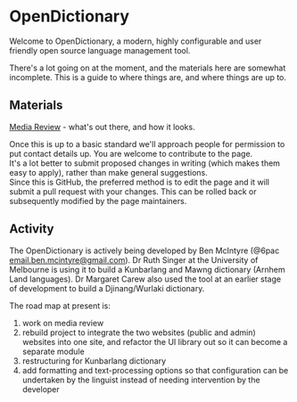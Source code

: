 # OpenDictionary

Welcome to OpenDictionary, a modern, highly configurable and user friendly open source language management tool.

There's a lot going on at the moment, and the materials here are somewhat incomplete. This is a guide to where things are, and where things are up to.

## Materials

[Media Review](MediaReview.md) - what's out there, and how it looks. 

Once this is up to a basic standard we'll approach people for permission to put contact details up. 
You are welcome to contribute to the page.  
It's a lot better to submit proposed changes in writing (which makes them easy to apply), rather than make general suggestions.  
Since this is GitHub, the preferred method is to edit the page and it will submit a pull request with your changes. This can be rolled back or subsequently modified by the page maintainers.

## Activity

The OpenDictionary is actively being developed by Ben McIntyre (@6pac email.ben.mcintyre@gmail.com). 
Dr Ruth Singer at the University of Melbourne is using it to build a Kunbarlang and Mawng dictionary (Arnhem Land languages).
Dr Margaret Carew also used the tool at an earlier stage of development to build a Djinang/Wurlaki dictionary.

The road map at present is:
1) work on media review
1) rebuild project to integrate the two websites (public and admin) websites into one site, and refactor the UI library out so it can become a separate module
2) restructuring for Kunbarlang dictionary
3) add formatting and text-processing options so that configuration can be undertaken by the linguist instead of needing intervention by the developer
